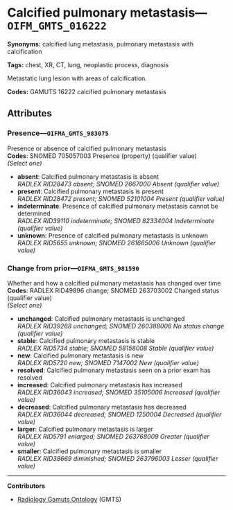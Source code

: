 # Calcified pulmonary metastasis—`OIFM_GMTS_016222`

**Synonyms:** calcified lung metastasis, pulmonary metastasis with calcification

**Tags:** chest, XR, CT, lung, neoplastic process, diagnosis

Metastatic lung lesion with areas of calcification.

**Codes:** GAMUTS 16222 calcified pulmonary metastasis

## Attributes

### Presence—`OIFMA_GMTS_983075`

Presence or absence of calcified pulmonary metastasis  
**Codes**: SNOMED 705057003 Presence (property) (qualifier value)  
*(Select one)*

- **absent**: Calcified pulmonary metastasis is absent  
_RADLEX RID28473 absent; SNOMED 2667000 Absent (qualifier value)_
- **present**: Calcified pulmonary metastasis is present  
_RADLEX RID28472 present; SNOMED 52101004 Present (qualifier value)_
- **indeterminate**: Presence of calcified pulmonary metastasis cannot be determined  
_RADLEX RID39110 indeterminate; SNOMED 82334004 Indeterminate (qualifier value)_
- **unknown**: Presence of calcified pulmonary metastasis is unknown  
_RADLEX RID5655 unknown; SNOMED 261665006 Unknown (qualifier value)_

### Change from prior—`OIFMA_GMTS_981590`

Whether and how a calcified pulmonary metastasis has changed over time  
**Codes**: RADLEX RID49896 change; SNOMED 263703002 Changed status (qualifier value)  
*(Select one)*

- **unchanged**: Calcified pulmonary metastasis is unchanged  
_RADLEX RID39268 unchanged; SNOMED 260388006 No status change (qualifier value)_
- **stable**: Calcified pulmonary metastasis is stable  
_RADLEX RID5734 stable; SNOMED 58158008 Stable (qualifier value)_
- **new**: Calcified pulmonary metastasis is new  
_RADLEX RID5720 new; SNOMED 7147002 New (qualifier value)_
- **resolved**: Calcified pulmonary metastasis seen on a prior exam has resolved  
- **increased**: Calcified pulmonary metastasis has increased  
_RADLEX RID36043 increased; SNOMED 35105006 Increased (qualifier value)_
- **decreased**: Calcified pulmonary metastasis has decreased  
_RADLEX RID36044 decreased; SNOMED 1250004 Decreased (qualifier value)_
- **larger**: Calcified pulmonary metastasis is larger  
_RADLEX RID5791 enlarged; SNOMED 263768009 Greater (qualifier value)_
- **smaller**: Calcified pulmonary metastasis is smaller  
_RADLEX RID38669 diminished; SNOMED 263796003 Lesser (qualifier value)_

---

**Contributors**

- [Radiology Gamuts Ontology](https://gamuts.net/) (GMTS)